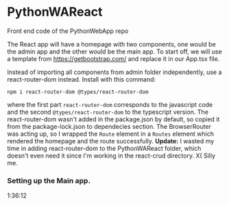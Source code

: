 # PythonWAReact
Front end code of the PythonWebApp repo


The React app will have a homepage with two components, one would be the admin app and the other would be the main app.
To start off, we will use a template from https://getbootstrap.com/ and replace it in our App.tsx file.

Instead of importing all components from admin folder independently, use a react-router-dom instead. Install with this command:
```
npm i react-router-dom @types/react-router-dom
```

where the first part `react-router-dom` corresponds to the javascript code and the second `@types/react-router-dom` to the typescript version.
The react-router-dom wasn't added in the package.json by default, so copied it from the package-lock.json to dependecies section. The BrowserRouter was acting up, so I wrapped the `Route` element in a `Routes` element which rendered the homepage and the route successfully. 
**Update:** I wasted my time in adding react-router-dom to the PythonWAReact folder, which doesn't even need it since I'm working in the react-crud directory. X( Silly me.

### Setting up the Main app.

1:36:12